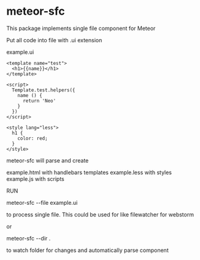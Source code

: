 # meteor-sfc

This package implements single file component for Meteor

Put all code into file with .ui extension 

example.ui
~~~~
<template name="test">
  <h1>{{name}}</h1>
</template>

<script>
  Template.test.helpers({
    name () {
      return 'Neo'
    }
  })
</script>

<style lang="less">
  h1 {
    color: red;
  }
</style>
~~~~

meteor-sfc will parse and create
 
example.html with handlebars templates
example.less with styles
example.js with scripts 

RUN

meteor-sfc --file example.ui

to process single file. This could be used for like filewatcher for webstorm

or

meteor-sfc --dir .

to watch folder for changes and automatically parse component
